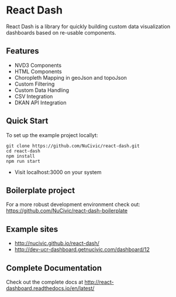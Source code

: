 # React Dash
React Dash is a library for quickly building custom data visualization dashboards based on re-usable components.

## Features
* NVD3 Components
* HTML Components
* Choropleth Mapping in geoJson and topoJson
* Custom Filtering
* Custom Data Handling
* CSV Integration
* DKAN API Integration

## Quick Start
To set up the example project locallyt\:
```
git clone https://github.com/NuCivic/react-dash.git
cd react-dash
npm install
npm run start
```
* Visit localhost:3000 on your system

## Boilerplate project
For a more robust development environment check out: 
https://github.com/NuCivic/react-dash-boilerplate

## Example sites
* http://nucivic.github.io/react-dash/
* http://dev-ucr-dashboard.getnucivic.com/dashboard/12

## Complete Documentation
Check out the complete docs at http://react-dashboard.readthedocs.io/en/latest/

